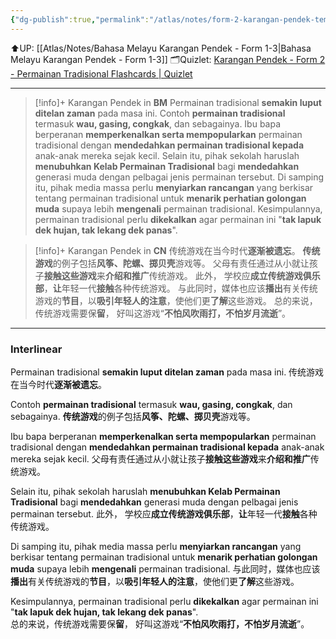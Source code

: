 ```yaml
---
{"dg-publish":true,"permalink":"/atlas/notes/form-2-karangan-pendek-tema-05-pemainan-tradisional/"}
---
```


⬆️UP: [[Atlas/Notes/Bahasa Melayu Karangan Pendek - Form 1-3\|Bahasa Melayu Karangan Pendek - Form 1-3]]
🗂️Quizlet: [Karangan Pendek - Form 2 - Permainan Tradisional Flashcards | Quizlet](https://quizlet.com/my/977494437/karangan-pendek-form-2-permainan-tradisional-flash-cards/?i=1vbzw5&x=1jqt)

---

> [!info]+ Karangan Pendek in **BM**
> Permainan tradisional **semakin luput ditelan zaman** pada masa ini. 
> Contoh **permainan tradisional** termasuk **wau, gasing, congkak**, dan sebagainya. 
> Ibu bapa berperanan **memperkenalkan serta mempopularkan** permainan tradisional dengan **mendedahkan permainan tradisional kepada** anak-anak mereka sejak kecil. 
> Selain itu, pihak sekolah haruslah **menubuhkan Kelab Permainan Tradisional** bagi **mendedahkan** generasi muda dengan pelbagai jenis permainan tersebut. 
> Di samping itu, pihak media massa perlu **menyiarkan rancangan** yang berkisar tentang permainan tradisional untuk **menarik perhatian golongan muda** supaya lebih **mengenali** permainan tradisional. 
> Kesimpulannya, permainan tradisional perlu **dikekalkan** agar permainan ini "**tak lapuk dek hujan, tak lekang dek panas**".  


> [!info]+ Karangan Pendek in **CN**
> 传统游戏在当今时代**逐渐被遗忘**。
> **传统游戏**的例子包括**风筝、陀螺、掷贝壳**游戏等。
> 父母有责任通过从小就让孩子**接触这些游戏**来**介绍和推广**传统游戏。
> 此外， 学校应**成立传统游戏俱乐部**，**让**年轻一代**接触**各种传统游戏。
> 与此同时，媒体也应该**播出**有关传统游戏的**节目**，以**吸引年轻人的注意**，使他们更**了解**这些游戏。
> 总的来说，传统游戏需要保**留**， 好叫这游戏“**不怕风吹雨打，不怕岁月流逝**”。


---

### Interlinear

Permainan tradisional **semakin luput ditelan zaman** pada masa ini. 
传统游戏在当今时代**逐渐被遗忘**。

Contoh **permainan tradisional** termasuk **wau, gasing, congkak**, dan sebagainya. 
**传统游戏**的例子包括**风筝、陀螺、掷贝壳**游戏等。

Ibu bapa berperanan **memperkenalkan serta mempopularkan** permainan tradisional dengan **mendedahkan permainan tradisional kepada** anak-anak mereka sejak kecil. 
父母有责任通过从小就让孩子**接触这些游戏**来**介绍和推广**传统游戏。

Selain itu, pihak sekolah haruslah **menubuhkan Kelab Permainan Tradisional** bagi **mendedahkan** generasi muda dengan pelbagai jenis permainan tersebut. 
此外， 学校应**成立传统游戏俱乐部**，**让**年轻一代**接触**各种传统游戏。

Di samping itu, pihak media massa perlu **menyiarkan rancangan** yang berkisar tentang permainan tradisional untuk **menarik perhatian golongan muda** supaya lebih **mengenali** permainan tradisional. 
与此同时，媒体也应该**播出**有关传统游戏的**节目**，以**吸引年轻人的注意**，使他们更**了解**这些游戏。

Kesimpulannya, permainan tradisional perlu **dikekalkan** agar permainan ini "**tak lapuk dek hujan, tak lekang dek panas**".  
总的来说，传统游戏需要保**留**， 好叫这游戏“**不怕风吹雨打，不怕岁月流逝**”。